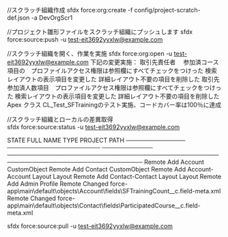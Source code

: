  //スクラッチ組織作成
 sfdx force:org:create -f config/project-scratch-def.json -a DevOrgScr1

 //プロジェクト雛形ファイルをスクラッチ組織にプッシュします
sfdx force:source:push -u test-eit3692yyxlw@example.com

 //スクラッチ組織を開く、作業を実施
sfdx force:org:open -u test-eit3692yyxlw@example.com
 下記の変更実施：
    取引先責任者　
        参加済コース項目の　プロファイルアクセス権限は参照欄にすべてチェックをつけった
        検索レイアウトの表示項目を変更した
        詳細レイアウト不要の項目を削除した
    取引先　
        参加済人数項目　プロファイルアクセス権限は参照欄にすべてチェックをつけった
        検索レイアウトの表示項目を変更した
        詳細レイアウト不要の項目を削除した
    Apex クラス
        	CL_Test_SFTrainingのテスト実施、コードカバー率は100％に達成

 //スクラッチ組織とローカルの差異取得           
sfdx force:source:status    -u test-eit3692yyxlw@example.com

 STATE          FULL NAME              TYPE         PROJECT PATH
 ────────────── ────────────────────── ──────────── ──────────────────────────────────────────────────────────────────────────────────
 Remote Add     Account                CustomObject
 Remote Add     Contact                CustomObject
 Remote Add     Account-Account Layout Layout
 Remote Add     Contact-Contact Layout Layout
 Remote Add     Admin                  Profile
 Remote Changed                                     force-app\main\default\objects\Account\fields\SFTrainingCount__c.field-meta.xml
 Remote Changed                                     force-app\main\default\objects\Contact\fields\ParticipatedCourse__c.field-meta.xml
    

sfdx force:source:pull -u test-eit3692yyxlw@example.com